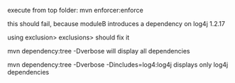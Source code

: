 execute from top folder:
mvn enforcer:enforce 

this should fail, because moduleB introduces a dependency on log4j 1.2.17

using <exclusions>exclusion>  <exclusion>exclusions> should fix it
  
  
mvn dependency:tree -Dverbose will display all dependencies

mvn dependency:tree -Dverbose -Dincludes=log4:log4j displays only log4j dependencies


 
